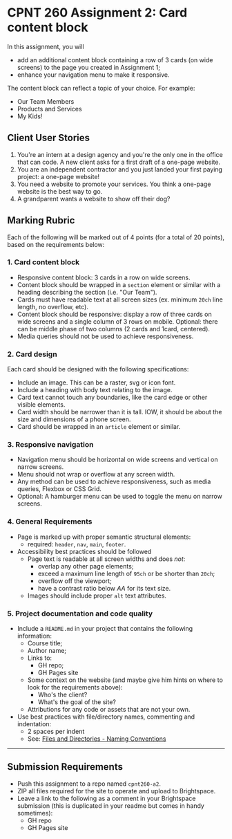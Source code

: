 # CPNT 260 Assignment 2: Card content block
In this assignment, you will
- add an additional content block containing a row of 3 cards (on wide screens) to the page you created in Assignment 1;
- enhance your navigation menu to make it responsive.

The content block can reflect a topic of your choice. For example:
- Our Team Members
- Products and Services
- My Kids!

## Client User Stories
1. You're an intern at a design agency and you're the only one in the office that can code. A new client asks for a first draft of a one-page website.
2. You are an independent contractor and you just landed your first paying project: a one-page website!
3. You need a website to promote your services. You think a one-page website is the best way to go.
4. A grandparent wants a website to show off their dog?

## Marking Rubric
Each of the following will be marked out of 4 points (for a total of 20 points), based on the requirements below:

### 1. Card content block
- Responsive content block: 3 cards in a row on wide screens.
- Content block should be wrapped in a `section` element or similar with a heading describing the section (i.e. "Our Team").
- Cards must have readable text at all screen sizes (ex. minimum `20ch` line length, no overflow, etc).
- Content block should be responsive: display a row of three cards on wide screens and a single column of 3 rows on mobile. Optional: there can be middle phase of two columns (2 cards and 1card, centered).
- Media queries should not be used to achieve responsiveness.

### 2. Card design
Each card should be designed with the following specifications:
- Include an image. This can be a raster, svg or icon font.
- Include a heading with body text relating to the image.
- Card text cannot touch any boundaries, like the card edge or other visible elements.
- Card width should be narrower than it is tall. IOW, it should be about the size and dimensions of a phone screen.
- Card should be wrapped in an `article` element or similar.

### 3. Responsive navigation
- Navigation menu should be horizontal on wide screens and vertical on narrow screens.
- Menu should not wrap or overflow at any screen width.
- Any method can be used to achieve responsiveness, such as media queries, Flexbox or CSS Grid.
- Optional: A hamburger menu can be used to toggle the menu on narrow screens.

### 4. General Requirements
- Page is marked up with proper semantic structural elements: 
  - required: `header`, `nav`, `main`, `footer`.
- Accessibility best practices should be followed
  - Page text is readable at all screen widths and does _not_: 
    - overlap any other page elements;
    - exceed a maximum line length of `95ch` or be shorter than `20ch`;
    - overflow off the viewport;
    - have a contrast ratio below _AA_ for its text size.
  - Images should include proper `alt` text attributes.

### 5. Project documentation and code quality
- Include a `README.md` in your project that contains the following information:
  - Course title;
  - Author name;
  - Links to:
    - GH repo;
    - GH Pages site
  - Some context on the website (and maybe give him hints on where to look for the requirements above):
    - Who's the client?
    - What's the goal of the site?
  - Attributions for any code or assets that are not your own.
- Use best practices with file/directory names, commenting and indentation:
  - 2 spaces per indent
  - See: [Files and Directories - Naming Conventions](https://sait-wbdv.github.io/winter-2021/cheatsheets/naming-conventions/)

---

## Submission Requirements
- Push this assignment to a repo named `cpnt260-a2`.
- ZIP all files required for the site to operate and upload to Brightspace. 
- Leave a link to the following as a comment in your Brightspace submission (this is duplicated in your readme but comes in handy sometimes):
  - GH repo
  - GH Pages site

